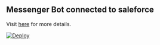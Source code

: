 ## Messenger Bot connected to saleforce

Visit [here](http://coenraets.org/blog/2016/04/salesforce-bot-for-facebook-messenger/) for more details.


[![Deploy](https://www.herokucdn.com/deploy/button.svg)](https://heroku.com/deploy)




